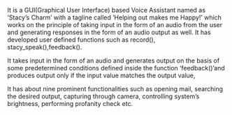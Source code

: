 It  is a GUI(Graphical User Interface) based Voice Assistant named as ‘Stacy’s Charm’ with a tagline called ’Helping out makes me Happy!’ which works on the principle of taking input in the form of an audio from the user and generating responses in the form of an audio output as well.
It has developed user defined functions such as record(), stacy_speak(),feedback().

It takes input in the form of an audio and generates output on the basis of some predetermined conditions defined inside the function ‘feedback()’and produces output only if the input value matches the output value, 

It has about nine prominent functionalities such as opening mail, searching the desired output, capturing through camera, controlling system’s brightness, performing profanity check etc.
